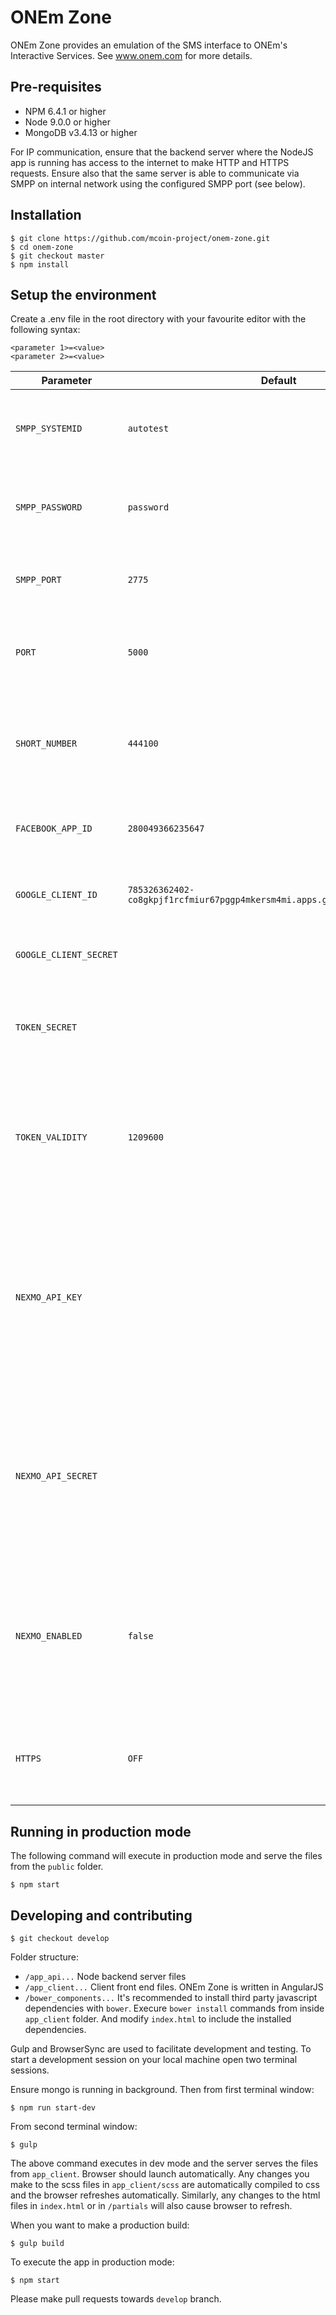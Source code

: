 ONEm Zone
=========

ONEm Zone provides an emulation of the SMS interface to ONEm's Interactive Services.  See www.onem.com for more details.

## Pre-requisites

* NPM 6.4.1 or higher
* Node 9.0.0 or higher
* MongoDB v3.4.13 or higher

For IP communication, ensure that the backend server where the NodeJS app is running has access to the internet to make HTTP and HTTPS requests.  Ensure also that the same server is able to communicate via SMPP on internal network using the configured SMPP port (see below).

## Installation
```
$ git clone https://github.com/mcoin-project/onem-zone.git
$ cd onem-zone
$ git checkout master
$ npm install
```
## Setup the environment

Create a .env file in the root directory with your favourite editor with the following syntax:
```
<parameter 1>=<value>
<parameter 2>=<value>
```
| Parameter  | Default  | Description |
| ------------- | -------  | ------------- |
| `SMPP_SYSTEMID` | `autotest` | SMPP system Id, get this from your system admin  |
| `SMPP_PASSWORD` | `password` | SMPP password, get this from your system admin  |
| `SMPP_PORT`  |`2775` | SMPP port, get this from your system admin |
| `PORT`  |`5000` | The HTTP port on which the the app should listen |
| `SHORT_NUMBER`  |`444100` | The platform number that will be used as the 'SMPP destination' address |
| `FACEBOOK_APP_ID` | `280049366235647` | The Facebook app Id used for oauth2 api calls  |  
| `GOOGLE_CLIENT_ID`  |`785326362402-co8gkpjf1rcfmiur67pggp4mkersm4mi.apps.googleusercontent.com` | The Google client Id used for oauth2 api calls |
| `GOOGLE_CLIENT_SECRET` | | Get this from your system admin |  
| `TOKEN_SECRET` | | A secret string that is used for JWT tokens to preserve login sessions |  
| `TOKEN_VALIDITY` | `1209600` | The validity period in seconds of the JWT token.  Users are forced to login again when token has expired |
| `NEXMO_API_KEY` | | The Nexmo api key  Nexmo is used for sending SMS one time passwords to authenticate first-time users.  Get this from your system admin |
| `NEXMO_API_SECRET` | | Nexmo is used for sending SMS one time passwords to authenticate first-time users.  Get this from your system admin |
| `NEXMO_ENABLED` | `false` | Boolean that controls whether to send SMS OTP password or not.  Default is false, set to true for production use |  
| `HTTPS` | `OFF` | Set to `ON` to force Node JS to redirect the client to HTTPS session |  

## Running in production mode

The following command will execute in production mode and serve the files from the `public` folder.
```
$ npm start
```
## Developing and contributing
```
$ git checkout develop
```
Folder structure:

* `/app_api...`  Node backend server files
* `/app_client...`  Client front end files.  ONEm Zone is written in AngularJS
* `/bower_components...`    It's recommended to install third party javascript dependencies with `bower`.  Execure `bower install` commands from inside `app_client` folder.  And modify `index.html` to include the installed dependencies.

Gulp and BrowserSync are used to facilitate development and testing.  To start a development session on your local machine open two terminal sessions.

Ensure mongo is running in background.  Then from first terminal window:
```
$ npm run start-dev
```
From second terminal window:
```
$ gulp
```
The above command executes in dev mode and the server serves the files from `app_client`.  Browser should launch automatically.  Any changes you make to the scss files in `app_client/scss` are automatically compiled to css and the browser refreshes automatically.  Similarly, any changes to the html files in `index.html` or in `/partials` will also cause browser to refresh.

When you want to make a production build:
```
$ gulp build
```
To execute the app in production mode:
```
$ npm start
```
Please make pull requests towards `develop` branch.
